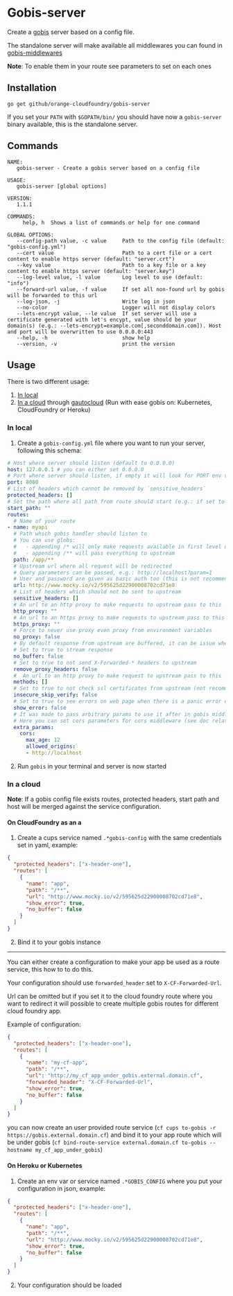 # Gobis-server

Create a [gobis](https://github.com/orange-cloudfoundry/gobis) server based on a config file.

The standalone server will make available all middlewares you can found in [gobis-middlewares](https://github.com/orange-cloudfoundry/gobis-middlewares)

**Note**: To enable them in your route see parameters to set on each ones

## Installation

```
go get github/orange-cloudfoundry/gobis-server
```

If you set your `PATH` with `$GOPATH/bin/` you should have now a `gobis-server` binary available, this is the standalone server.

## Commands

```
NAME:
   gobis-server - Create a gobis server based on a config file

USAGE:
   gobis-server [global options]

VERSION:
   1.1.1

COMMANDS:
     help, h  Shows a list of commands or help for one command

GLOBAL OPTIONS:
   --config-path value, -c value     Path to the config file (default: "gobis-config.yml")
   --cert value                      Path to a cert file or a cert content to enable https server (default: "server.crt")
   --key value                       Path to a key file or a key content to enable https server (default: "server.key")
   --log-level value, -l value       Log level to use (default: "info")
   --forward-url value, -f value     If set all non-found url by gobis will be forwarded to this url
   --log-json, -j                    Write log in json
   --no-color                        Logger will not display colors
   --lets-encrypt value, --le value  If set server will use a certificate generated with let's encypt, value should be your domain(s) (e.g.: --lets-encrypt=example.com[,seconddomain.com]). Host and port will be overwritten to use 0.0.0.0:443
   --help, -h                        show help
   --version, -v                     print the version
```

## Usage

There is two different usage:
1. [In local](#in-local)
2. [In a cloud](#in-a-cloud) through [gautocloud](https://github.com/cloudfoundry-community/gautocloud) (Run with ease gobis on: Kubernetes, CloudFoundry or Heroku)

### In local

1. Create a `gobis-config.yml` file where you want to run your server, following this schema:

```yaml
# Host where server should listen (default to 0.0.0.0) 
host: 127.0.0.1 # you can either set 0.0.0.0
# Port where server should listen, if empty it will look for PORT env var and if not found it will be listen on 9080
port: 8080
# List of headers which cannot be removed by `sensitive_headers`
protected_headers: []
# Set the path where all path from route should start (e.g.: if set to `/root` request for the next route will be localhost/root/app)
start_path: ""
routes:
  # Name of your route
- name: myapi
  # Path which gobis handler should listen to
  # You can use globs:
  #   - appending /* will only make requests available in first level of upstream
  #   - appending /** will pass everything to upstream
  path: /app/**
  # Upstream url where all request will be redirected
  # Query parameters can be passed, e.g.: http://localhost?param=1
  # User and password are given as basic auth too (this is not recommended to use it), e.g.: http://user:password@localhost
  url: http://www.mocky.io/v2/595625d22900008702cd71e8
  # List of headers which should not be sent to upstream
  sensitive_headers: []
  # An url to an http proxy to make requests to upstream pass to this
  http_proxy: ""
  # An url to an https proxy to make requests to upstream pass to this
  https_proxy: ""
  # Force to never use proxy even proxy from environment variables
  no_proxy: false
  # By default response from upstream are buffered, it can be issue when sending big files
  # Set to true to stream response
  no_buffer: false
  # Set to true to not send X-Forwarded-* headers to upstream
  remove_proxy_headers: false
  #  An url to an http proxy to make request to upstream pass to this
  methods: []
  # Set to true to not check ssl certificates from upstream (not recommended)
  insecure_skip_verify: false
  # Set to true to see errors on web page when there is a panic error on gobis
  show_error: false
  # It was made to pass arbitrary params to use it after in gobis middlewares
  # Here you can set cors parameters for cors middleware (see doc relative to middlewares)
  extra_params:
    cors:
      max_age: 12
      allowed_origins:
      - http://localhost
```

2. Run `gobis` in your terminal and server is now started

### In a cloud

**Note**: If a gobis config file exists routes, protected headers, start path and host will be merged against the service configuration.
  
#### On CloudFoundry as an a

1. Create a cups service named `.*gobis-config` with the same credentials set in yaml, example:
```json
{
  "protected_headers": ["x-header-one"],
  "routes": [
    {
      "name": "app",
      "path": "/**",
      "url": "http://www.mocky.io/v2/595625d22900008702cd71e8",
      "show_error": true,
      "no_buffer": false
    }
  ]
}
```
2. Bind it to your gobis instance

----

You can either create a configuration to make your app be used as a route service, this how to to do this.

Your configuration should use `forwarded_header` set to `X-CF-Forwarded-Url`.

Url can be omitted but if you set it to the cloud foundry route where you want to redirect it will possible to create multiple gobis routes for different cloud foundry app.
 
Example of configuration:
```json
{
  "protected_headers": ["x-header-one"],
  "routes": [
    {
      "name": "my-cf-app",
      "path": "/**",
      "url": "http://my_cf_app_under_gobis.external.domain.cf",
      "forwarded_header": "X-CF-Forwarded-Url",
      "show_error": true,
      "no_buffer": false
    }
  ]
}
```

you can now create an user provided route service (`cf cups to-gobis -r https://gobis.external.domain.cf`) and bind it to 
your app route which will be under gobis (`cf bind-route-service external.domain.cf to-gobis --hostname my_cf_app_under_gobis`)

#### On Heroku or Kubernetes

1. Create an env var or service named `.*GOBIS_CONFIG` where you put your configuration in json, example:
```json
{
  "protected_headers": ["x-header-one"],
  "routes": [
    {
      "name": "app",
      "path": "/**",
      "url": "http://www.mocky.io/v2/595625d22900008702cd71e8",
      "show_error": true,
      "no_buffer": false
    }
  ]
}
```
2. Your configuration should be loaded
